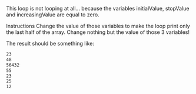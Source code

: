 This loop is not looping at all... because the variables initialValue, stopValue and increasingValue are equal to zero.

Instructions
Change the value of those variables to make the loop print only the last half of the array.
Change nothing but the value of those 3 variables!

The result should be something like:
```bash
23
48
56432
55
23
25
12
```